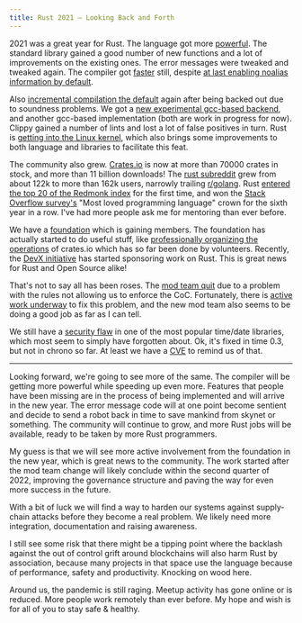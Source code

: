 ```yaml
---
title: Rust 2021 – Looking Back and Forth
---
```


2021 was a great year for Rust. The language got more
[powerful](https://github.com/rust-lang/rust/issues/44580#issuecomment-991782799). The standard
library gained a good number of new functions and a lot of improvements on the existing ones. The
error messages were tweaked and tweaked again. The compiler got
[faster](https://nnethercote.github.io/2021/11/12/the-rust-compiler-has-gotten-faster-again.html)
still, despite
[at last enabling noalias information by default](https://github.com/rust-lang/rust/pull/88325).

Also [incremental compilation the default](https://blog.rust-lang.org/2021/07/29/Rust-1.54.0.html)
again after being backed out due to soundness problems. We got a 
[new experimental gcc-based backend](https://github.com/rust-lang/rust/blob/master/RELEASES.md#internal-changes),
and another gcc-based implementation (both are work in progress for now). Clippy gained a number of
lints and lost a lot of false positives in turn. Rust is 
[getting into the Linux kernel](https://security.googleblog.com/2021/04/rust-in-linux-kernel.html),
which also brings some improvements to both language and libraries to facilitate this feat.

The community also grew. [Crates.io](https://crates.io) is now at more than 70000 crates in stock, 
and more than 11 billion downloads! The [rust subreddit](https://reddit.com/r/rust) grew from about 
122k to more than 162k users, narrowly trailing [r/golang](https://reddit.com/r/golang). Rust 
[entered the top 20 of the Redmonk index](https://redmonk.com/sogrady/2021/08/05/language-rankings-6-21/)
for the first time, and won the 
[Stack Overflow survey's](https://insights.stackoverflow.com/survey/2021#technology-most-loved-dreaded-and-wanted)
"Most loved programming language" crown for the sixth year in a row. I've had more people ask me 
for mentoring than ever before.

We have a [foundation](https://foundation.rust-lang.org/) which is gaining members. The foundation has actually started to do useful
stuff, like 
[professionally organizing the operations](https://foundation.rust-lang.org/posts/2021-10-18-crates-io-oncall-ferrous-systems/)
of crates.io which has so far been done by volunteers. Recently, the
[DevX initiative](https://medium.com/concordium/the-devx-initiative-sponsorship-program-goals-and-principles-e640063eeaa7)
has started sponsoring work on Rust. This is great news for Rust and Open Source alike!

That's not to say all has been roses. The 
[mod team quit](https://www.reddit.com/r/rust/comments/qzme1z/moderation_team_resignation/)
due to a problem with the rules not allowing us to enforce the CoC. Fortunately, there is
[active work underway](https://blog.rust-lang.org/inside-rust/2021/12/17/follow-up-on-the-moderation-issue.html)
to fix this problem, and the new mod team also seems to be doing a good job as far as I can tell.

We still have a
[security flaw](https://www.reddit.com/r/rust/comments/qqu1bw/what_should_we_do_about_cve202026235_localtime_r/)
in one of the most popular time/date libraries, which most seem to simply have forgotten about. Ok, 
it's fixed in time 0.3, but not in chrono so far. At least we have a 
[CVE](https://rustsec.org/advisories/RUSTSEC-2020-0159.html) to remind us of that.

----

Looking forward, we're going to see more of the same. The compiler will be getting more powerful
while speeding up even more. Features that people have been missing are in the process of being
implemented and will arrive in the new year. The error message code will at one point become
sentient and decide to send a robot back in time to save mankind from skynet or something. The
community will continue to grow, and more Rust jobs will be available, ready to be taken by more
Rust programmers.

My guess is that we will see more active involvement from the foundation in the new year, which is
great news to the community. The work started after the mod team change will likely conclude within
the second quarter of 2022, improving the governance structure and paving the way for even more
success in the future.

With a bit of luck we will find a way to harden our systems against supply-chain attacks before
they become a real problem. We likely need more integration, documentation and raising awareness.

I still see some risk that there might be a tipping point where the backlash against the out of
control grift around blockchains will also harm Rust by association, because many projects in that
space use the language because of performance, safety and productivity. Knocking on wood here.

Around us, the pandemic is still raging. Meetup activity has gone online or is reduced. More people
work remotely than ever before. My hope and wish is for all of you to stay safe & healthy.
